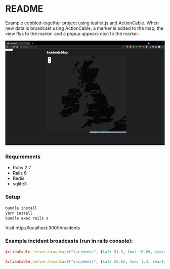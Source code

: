 # README

Example cobbled-together project using leaflet.js and ActionCable. When new data is broadcast using ActionCable, a marker is added to the map, the view flys to the marker and a popup appears next to the marker.

![Demo](leaflet-fly-to.gif)


### Requirements
* Ruby 2.7
* Rails 6
* Redis
* sqlite3

### Setup
```
bundle install
yarn install
bundle exec rails s
```
Visit http://localhost:3000/incidents

### Example incident broadcasts (run in rails console):

```ruby
ActionCable.server.broadcast("incidents", {lat: 51.5, lon: -0.09, start: "#{Date.today.strftime('%d/%m/%Y')} 15:32", reference: "#{rand(1000..99999)}", location: "Pilgrimage Street", circuits: rand(1..30), customers: rand(50..1500)})
```

```ruby
ActionCable.server.broadcast("incidents", {lat: 52.62, lon: 1.3, start: "#{Date.today.strftime('%d/%m/%Y')} 10:14", reference: "#{rand(1000..99999)}", location: "Carrow Road", circuits: rand(1..30), customers: rand(50..1500)})
```